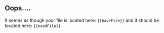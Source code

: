 ## Oops....

It seems as though your file is located here:
`{{haveFile}}`
and it should be located here:
`{{needFile}}`
